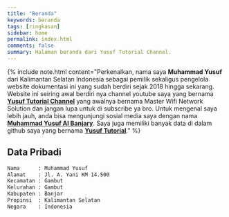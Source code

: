 ```yaml
---
title: "Beranda"
keywords: beranda
tags: [ringkasan]
sidebar: home
permalink: index.html
comments: false
summary: Halaman beranda dari Yusuf Tutorial Channel.
---
```


{% include note.html content="Perkenalkan, nama saya **Muhammad Yusuf** dari Kalimantan Selatan Indonesia sebagai pemilik sekaligus pengelola website dokumentasi ini yang sudah berdiri sejak 2018 hingga sekarang. Website ini seiring awal berdiri nya channel youtube saya yang bernama <a alt='channel youtube' href='https://youtube.com/@yusuftutorialchannel'>**Yusuf Tutorial Channel**</a> yang awalnya bernama Master Wifi Network Solution dan jangan lupa untuk di subscribe ya bro. Untuk mengenal saya lebih jauh, anda bisa mengunjungi sosial media saya dengan nama <a href='https://facebook.com/muhammadyusuf1992'>**Muhammad Yusuf Al Banjary**</a>. Saya juga memiliki banyak data di dalam github saya yang bernama <a href='https://github.com/yusuftutorial'>**Yusuf Tutorial**</a>." %}

## Data Pribadi

```html
Nama      : Muhammad Yusuf
Alamat    : Jl. A. Yani KM 14.500
Kecamatan : Gambut
Kelurahan : Gambut
Kabupaten : Banjar
Propinsi  : Kalimantan Selatan
Negara    : Indonesia
```
